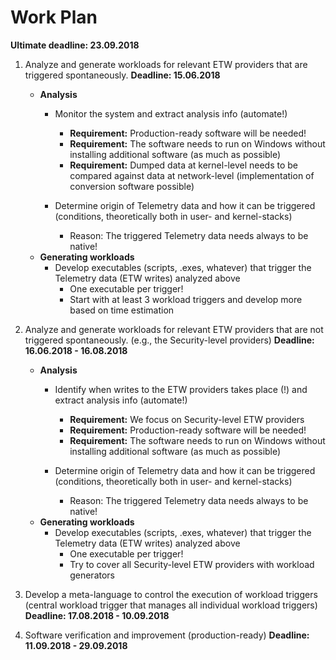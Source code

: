 # Work Plan

**Ultimate deadline: 23.09.2018**

1. Analyze and generate workloads for relevant ETW providers that are triggered spontaneously. **Deadline: 15.06.2018**
    * **Analysis**
        * Monitor the system and extract analysis info (automate!)
            * __Requirement:__ Production-ready software will be needed!
            * __Requirement:__ The software needs to run on Windows without installing additional software (as much as possible)
            * __Requirement:__ Dumped data at kernel-level needs to be compared against data at network-level (implementation of conversion software possible)

        * Determine origin of Telemetry data and how it can be triggered (conditions, theoretically both in user- and kernel-stacks)
            * Reason: The triggered Telemetry data needs always to be native!
    * **Generating workloads**
        * Develop executables (scripts, .exes, whatever) that trigger the Telemetry data (ETW writes) analyzed above
            * One executable per trigger!
            * Start with at least 3 workload triggers and develop more based on time estimation


2. Analyze and generate workloads for relevant ETW providers that are not triggered spontaneously. (e.g., the Security-level providers)  **Deadline: 16.06.2018 - 16.08.2018**
    * **Analysis**
        * Identify when writes to the ETW providers takes place (!) and extract analysis info (automate!)
            * __Requirement:__ We focus on Security-level ETW providers
            * __Requirement:__ Production-ready software will be needed!
            * __Requirement:__ The software needs to run on Windows without installing additional software (as much as possible)

        * Determine origin of Telemetry data and how it can be triggered (conditions, theoretically both in user- and kernel-stacks)
            * Reason: The triggered Telemetry data needs always to be native!
    * **Generating workloads**
        * Develop executables (scripts, .exes, whatever) that trigger the Telemetry data (ETW writes) analyzed above
            * One executable per trigger!
            * Try to cover all Security-level ETW providers with workload generators

3. Develop a meta-language to control the execution of workload triggers (central workload trigger that manages all individual workload triggers)  **Deadline: 17.08.2018 - 10.09.2018**

4. Software verification and improvement (production-ready)  **Deadline: 11.09.2018 - 29.09.2018**